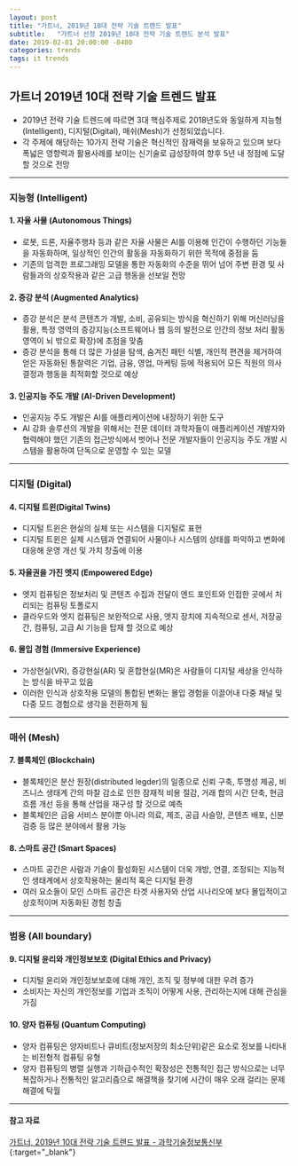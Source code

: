 ```yaml
---
layout: post
title: "가트너, 2019년 10대 전략 기술 트렌드 발표"
subtitle:   "가트너 선정 2019년 10대 전략 기술 트렌드 분석 발표"
date: 2019-02-01 20:00:00 -0400
categories: trends
tags: it trends
---
```


## 가트너 2019년 10대 전략 기술 트렌드 발표

- 2019년 전략 기술 트렌드에 따르면 3대 핵심주제로 2018년도와 동일하게 지능형(Intelligent), 디지털(Digital), 매쉬(Mesh)가 선정되었습니다. 
- 각 주제에 해당하는 10가지 전략 기술은 혁신적인 잠재력을 보유하고 있으며 보다 폭넓은 영향력과 활용사례를 보이는 신기술로 급성장하여 향후 5년 내 정점에 도달할 것으로 전망

---
### 지능형 (Intelligent)

#### 1. 자율 사물 (Autonomous Things)
- 로봇, 드론, 자율주행차 등과 같은 자율 사물은 AI를 이용해 인간이 수행하던 기능들을 자동화하며, 일상적인 인간의 활동을 자동화하기 위한 목적에 중점을 둠
- 기존의 엄격한 프로그래밍 모델을 통한 자동화의 수준을 뛰어 넘어 주변 환경 및 사람들과의 상호작용과 같은 고급 행동을 선보일 전망

#### 2. 증강 분석 (Augmented Analytics)
- 증강 분석은 분석 콘텐츠가 개발, 소비, 공유되는 방식을 혁신하기 위해 머신러닝을 활용, 특정 영역의 증강지능(소프트웨어나 웹 등의 발전으로 인간의 정보 처리 활동 영역이 뇌 밖으로 확장)에 초점을 맞춤
- 증강 분석을 통해 더 많은 가설을 탐색, 숨겨진 패턴 식별, 개인적 편견을 제거하여 얻은 자동화된 통찰력은 기업, 금융, 영업, 마케팅 등에 적용되어 모든 직원의 의사 결정과 행동을 최적화할 것으로 예상

#### 3. 인공지능 주도 개발 (AI-Driven Development)
- 인공지능 주도 개발은 AI를 애플리케이션에 내장하기 위한 도구
- AI 강화 솔루션의 개발을 위해서는 전문 데이터 과학자들이 애플리케이션 개발자와 협력해야 했던 기존의 접근방식에서 벗어나 전문 개발자들이 인공지능 주도 개발 시스템을 활용하여 단독으로 운영할 수 있는 모델

---
### 디지털 (Digital)

#### 4. 디지털 트윈(Digital Twins)
- 디지털 트윈은 현실의 실체 또는 시스템을 디지털로 표현
- 디지털 트윈은 실제 시스템과 연결되어 사물이나 시스템의 상태를 파악하고 변화에 대응해 운영 개선 및 가치 창출에 이용

#### 5. 자율권을 가진 엣지 (Empowered Edge)
- 엣지 컴퓨팅은 정보처리 및 콘텐츠 수집과 전달이 엔드 포인트와 인접한 곳에서 처리되는 컴퓨팅 토폴로지
- 클라우드와 엣지 컴퓨팅은 보완적으로 사용, 엣지 장치에 지속적으로 센서, 저장공간, 컴퓨팅, 고급 AI 기능을 탑재 할 것으로 예상

#### 6. 몰입 경험 (Immersive Experience)
- 가상현실(VR), 증강현실(AR) 및 혼합현실(MR)은 사람들이 디지털 세상을 인식하는 방식을 바꾸고 있음
- 이러한 인식과 상호작용 모델의 통합된 변화는 몰입 경험을 이끌어내 다중 채널 및 다중 모드 경험으로 생각을 전환하게 됨

---
### 매쉬 (Mesh)

#### 7. 블록체인 (Blockchain)
- 블록체인은 분산 원장(distributed legder)의 일종으로 신뢰 구축, 투명성 제공, 비즈니스 생태계 간의 마찰 감소로 인한 잠재적 비용 절감, 거래 합의 시간 단축, 현금 흐름 개선 등을 통해 산업을 재구성 할 것으로 예측
- 블록체인은 금융 서비스 분야뿐 아니라 의료, 제조, 공급 사슬망, 콘텐츠 배포, 신분 검증 등 많은 분야에서 활용 가능

#### 8. 스마트 공간 (Smart Spaces)
- 스마트 공간은 사람과 기술이 활성화된 시스템이 더욱 개방, 연결, 조정되는 지능적인 생태계에서 상호작용하는 물리적 혹은 디지털 환경
- 여러 요소들이 모인 스마트 공간은 타겟 사용자와 산업 시나리오에 보다 몰입적이고 상호적이며 자동화된 경험 창출

---
### 범용 (All boundary)

#### 9. 디지털 윤리와 개인정보보호 (Digital Ethics and Privacy)
- 디지털 윤리와 개인정보보호에 대해 개인, 조직 및 정부에 대한 우려 증가
- 소비자는 자신의 개인정보를 기업과 조직이 어떻게 사용, 관리하는지에 대해 관심을 가짐

#### 10. 양자 컴퓨팅 (Quantum Computing)
- 양자 컴퓨팅은 양자비트나 큐비트(정보저장의 최소단위)같은 요소로 정보를 나타내는 비전형적 컴퓨팅 유형
- 양자 컴퓨팅의 병렬 실행과 기하급수적인 확장성은 전통적인 접근 방식으로는 너무 복잡하거나 전통적인 알고리즘으로 해결책을 찾기에 시간이 매우 오래 걸리는 문제 해결에 탁월


---
#### 참고 자료
[가트너, 2019년 10대 전략 기술 트렌드 발표 - 과학기술정보통신부](https://www.itworld.co.kr/news/111118){:target="_blank"}